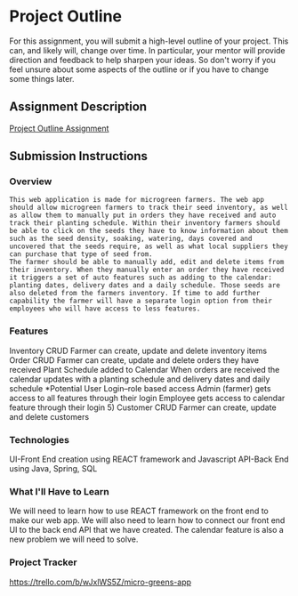 # Project Outline
For this assignment, you will submit a high-level outline of your project. This can, and likely will, change over time. In particular, your mentor will provide direction and feedback to help sharpen your ideas. So don't worry if you feel unsure about some aspects of the outline or if you have to change some things later.

## Assignment Description
[Project Outline Assignment](https://education.launchcode.org/liftoff/modules/assignments/project-outline)

## Submission Instructions

### Overview

	This web application is made for microgreen farmers. The web app should allow microgreen farmers to track their seed inventory, as well as allow them to manually put in orders they have received and auto track their planting schedule. Within their inventory farmers should be able to click on the seeds they have to know information about them such as the seed density, soaking, watering, days covered and uncovered that the seeds require, as well as what local suppliers they can purchase that type of seed from. 
	The farmer should be able to manually add, edit and delete items from their inventory. When they manually enter an order they have received it triggers a set of auto features such as adding to the calendar: planting dates, delivery dates and a daily schedule. Those seeds are also deleted from the farmers inventory. If time to add further capability the farmer will have a separate login option from their employees who will have access to less features.

### Features
Inventory CRUD 
  Farmer can create, update and delete inventory items
Order CRUD
  Farmer can create, update and delete orders they have received 
Plant Schedule added to Calendar
  When orders are received the calendar updates with a planting schedule and delivery dates and daily schedule 
*Potential 
User Login–role based access
Admin (farmer) gets access to all features through their login
Employee gets access to calendar feature through their login
5)	Customer CRUD
Farmer can create, update and delete customers
  
### Technologies
UI-Front End creation using REACT framework and Javascript 
API-Back End using Java, Spring, SQL

### What I'll Have to Learn
We will need to learn how to use REACT framework on the front end to make our web app. We will also need to learn how to connect our front end UI to the back end API that we have created. 
The calendar feature is also a new problem we will need to solve.

### Project Tracker
 https://trello.com/b/wJxlWS5Z/micro-greens-app

